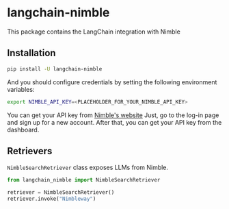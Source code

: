 # langchain-nimble

This package contains the LangChain integration with Nimble

## Installation

```bash
pip install -U langchain-nimble
```

And you should configure credentials by setting the following environment variables:

```bash
export NIMBLE_API_KEY=<PLACEHOLDER_FOR_YOUR_NIMBLE_API_KEY>
```
You can get your API key from [Nimble's website](https://nimbleway.com/)
Just, go to the log-in page and sign up for a new account. After that, you can get your API key from the dashboard.

## Retrievers
`NimbleSearchRetriever` class exposes LLMs from Nimble.

```python
from langchain_nimble import NimbleSearchRetriever

retriever = NimbleSearchRetriever()
retriever.invoke("Nimbleway")
```
